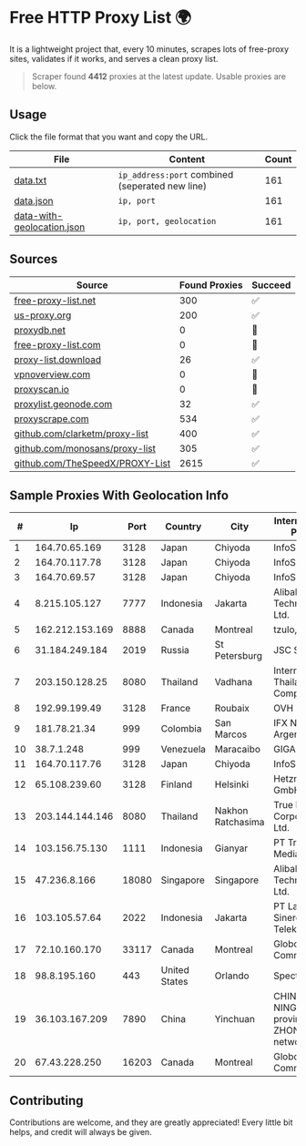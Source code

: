 
# Free HTTP Proxy List 🌍

It is a lightweight project that, every 10 minutes, scrapes lots of free-proxy sites, validates if it works, and serves a clean proxy list.


> Scraper found **4412** proxies at the latest update. Usable proxies are below.

## Usage

Click the file format that you want and copy the URL.


|File|Content|Count|
|----|-------|-----|
|[data.txt](https://raw.githubusercontent.com/themiralay/Proxy-List-World/master/data.txt)|`ip_address:port` combined (seperated new line)|161|
|[data.json](https://raw.githubusercontent.com/themiralay/Proxy-List-World/master/data.json)|`ip, port`|161|
|[data-with-geolocation.json](https://raw.githubusercontent.com/themiralay/Proxy-List-World/master/data-with-geolocation.json)|`ip, port, geolocation`|161|

## Sources

|Source|Found Proxies|Succeed|
|------|-------------|-------|
|[free-proxy-list.net](https://free-proxy-list.net)|300|✅|
|[us-proxy.org](https://www.us-proxy.org)|200|✅|
|[proxydb.net](http://proxydb.net)|0|🚫|
|[free-proxy-list.com](https://free-proxy-list.com/?page=&port=&type%5B%5D=http&type%5B%5D=https&up_time=0&search=Search)|0|🚫|
|[proxy-list.download](https://www.proxy-list.download/HTTP)|26|✅|
|[vpnoverview.com](https://vpnoverview.com/privacy/anonymous-browsing/free-proxy-servers)|0|🚫|
|[proxyscan.io](https://www.proxyscan.io)|0|🚫|
|[proxylist.geonode.com](https://proxylist.geonode.com/api/proxy-list?limit=300&page=1&sort_by=lastChecked&sort_type=desc&protocols=http,https)|32|✅|
|[proxyscrape.com](https://api.proxyscrape.com/v2/?request=displayproxies&protocol=http&timeout=10000&country=all&ssl=all&anonymity=all)|534|✅|
|[github.com/clarketm/proxy-list](https://raw.githubusercontent.com/clarketm/proxy-list/master/proxy-list-raw.txt)|400|✅|
|[github.com/monosans/proxy-list](https://raw.githubusercontent.com/monosans/proxy-list/main/proxies/http.txt)|305|✅|
|[github.com/TheSpeedX/PROXY-List](https://raw.githubusercontent.com/TheSpeedX/PROXY-List/master/http.txt)|2615|✅|


## Sample Proxies With Geolocation Info

|#|Ip|Port|Country|City|Internet Service Provider|
|-|--|----|-------|----|-------------------------|
|1|164.70.65.169|3128|Japan|Chiyoda|InfoSphere|
|2|164.70.117.78|3128|Japan|Chiyoda|InfoSphere|
|3|164.70.69.57|3128|Japan|Chiyoda|InfoSphere|
|4|8.215.105.127|7777|Indonesia|Jakarta|Alibaba (US) Technology Co., Ltd.|
|5|162.212.153.169|8888|Canada|Montreal|tzulo, inc.|
|6|31.184.249.184|2019|Russia|St Petersburg|JSC Selectel|
|7|203.150.128.25|8080|Thailand|Vadhana|Internet Thailand Company Ltd|
|8|192.99.199.49|3128|France|Roubaix|OVH Hosting|
|9|181.78.21.34|999|Colombia|San Marcos|IFX Networks Argentina S.R.L|
|10|38.7.1.248|999|Venezuela|Maracaibo|GIGAPOP, C.A.|
|11|164.70.117.76|3128|Japan|Chiyoda|InfoSphere|
|12|65.108.239.60|3128|Finland|Helsinki|Hetzner Online GmbH|
|13|203.144.144.146|8080|Thailand|Nakhon Ratchasima|True Internet Corporation CO. Ltd.|
|14|103.156.75.130|1111|Indonesia|Gianyar|PT Trika Global Media|
|15|47.236.8.166|18080|Singapore|Singapore|Alibaba (US) Technology Co., Ltd.|
|16|103.105.57.64|2022|Indonesia|Jakarta|PT Lambda Sinergi Telekomunikasi|
|17|72.10.160.170|33117|Canada|Montreal|GloboTech Communications|
|18|98.8.195.160|443|United States|Orlando|Spectrum|
|19|36.103.167.209|7890|China|Yinchuan|CHINANET NINGXIA province ZHONGWEI IDC network|
|20|67.43.228.250|16203|Canada|Montreal|GloboTech Communications|



## Contributing

Contributions are welcome, and they are greatly appreciated! Every
little bit helps, and credit will always be given.

